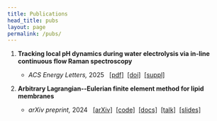 ```yaml
---
title: Publications
head_title: pubs
layout: page
permalink: /pubs/
---
```



1. **Tracking local pH dynamics during water electrolysis via in-line continuous flow Raman spectroscopy**
	- *ACS Energy Letters,* 2025 &nbsp;
    [[pdf]](https://amaresh-sahu.github.io/papers/marquez-mullins-ael-2025.pdf)&nbsp;
    [[doi]](https://doi.org/10.1021/acsenergylett.5c00582)&nbsp;
    [[suppl]](https://pubs.acs.org/doi/suppl/10.1021/acsenergylett.5c00582/suppl_file/nz5c00582_si_001.pdf)

2. **Arbitrary Lagrangian--Eulerian finite element method for lipid membranes**
	- *arXiv preprint,* 2024 &nbsp;
    [[arXiv]](https://arxiv.org/pdf/2412.07596)&nbsp;
    [[code]](https://github.com/sahu-lab/MembraneAleFem.jl)&nbsp;
    [[docs]](https://sahu-lab.github.io/MembraneAleFem.jl)&nbsp;
		[[talk]](https://www.youtube.com/watch?v=t4RkePFFc-Q)&nbsp;
		[[slides]](https://drive.google.com/file/d/1ZTB_VGK_TmUi2RjzP_rUQOMY4TATwy43/view?usp=sharing)

